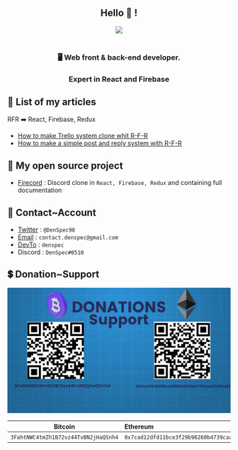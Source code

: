 <div align="center">

## Hello 👋 !

 


  <img src="https://i.ibb.co/wrCfpcg/1637334935232.png" width=400>
  <br><br>


### 🖥️ Web front & back-end developer. 
### Expert in React and Firebase

</div>

## 📃 List of my articles
RFR ➡️ React, Firebase, Redux

- [How to make Trello system clone whit R-F-R](https://dev.to/denspec/create-trello-clone-whit-react-firebase-redux-1ac5)
- [How to make a simple post and reply system with R-F-R](https://dev.to/denspec/how-to-create-a-simple-clone-of-devto-stackoverflow-react-firebase-redux-1dm2)

## 📝 My open source project

- [Firecord](https://github.com/DenSpec/Firecord) : Discord clone in ``React, Firebase, Redux`` and containing full documentation


## 📨 Contact~Account 
- [Twitter](https://twitter.com/DenSpec98) : ``@DenSpec98``
- [Email](mailto:contact.denspec@gmail.com) : ``contact.denspec@gmail.com``
- [DevTo](https://dev.to/denspec) : ``denspec``
- Discord : ``DenSpec#0510``

## 💲 Donation~Support

<img src="donation.png">

| Bitcoin | Ethereum | 
|----------------|:-------------| 
``3FahtNWC4tmZh1B72vz44TvBN2jHaQSnh4`` | ``0x7cad12dfd11bce3f29b96260b4739caa32c89a86``   | 

